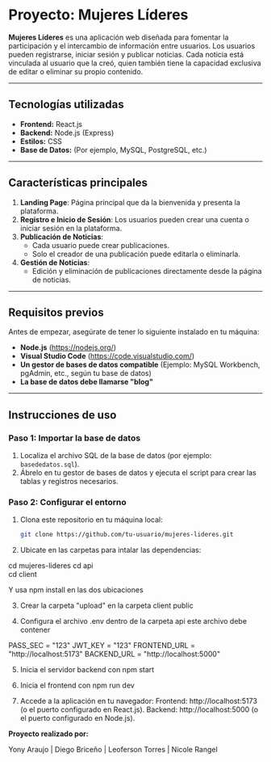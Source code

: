 # Proyecto: Mujeres Líderes  

**Mujeres Líderes** es una aplicación web diseñada para fomentar la participación y el intercambio de información entre usuarios. Los usuarios pueden registrarse, iniciar sesión y publicar noticias. Cada noticia está vinculada al usuario que la creó, quien también tiene la capacidad exclusiva de editar o eliminar su propio contenido.

---

## **Tecnologías utilizadas**  

- **Frontend:** React.js  
- **Backend:** Node.js (Express)  
- **Estilos:** CSS  
- **Base de Datos:** (Por ejemplo, MySQL, PostgreSQL, etc.)  

---

## **Características principales**  

1. **Landing Page**: Página principal que da la bienvenida y presenta la plataforma.  
2. **Registro e Inicio de Sesión**: Los usuarios pueden crear una cuenta o iniciar sesión en la plataforma.  
3. **Publicación de Noticias**:  
   - Cada usuario puede crear publicaciones.  
   - Solo el creador de una publicación puede editarla o eliminarla.  
4. **Gestión de Noticias**:  
   - Edición y eliminación de publicaciones directamente desde la página de noticias.  

---

## **Requisitos previos**  

Antes de empezar, asegúrate de tener lo siguiente instalado en tu máquina:  

- **Node.js** (https://nodejs.org/)  
- **Visual Studio Code** (https://code.visualstudio.com/)  
- **Un gestor de bases de datos compatible** (Ejemplo: MySQL Workbench, pgAdmin, etc., según tu base de datos)
- **La base de datos debe llamarse "blog"**  

---

## **Instrucciones de uso**  

### **Paso 1: Importar la base de datos**  

1. Localiza el archivo SQL de la base de datos (por ejemplo: `basededatos.sql`).  
2. Ábrelo en tu gestor de bases de datos y ejecuta el script para crear las tablas y registros necesarios.  

### **Paso 2: Configurar el entorno**  

1. Clona este repositorio en tu máquina local:  
   ```bash  
   git clone https://github.com/tu-usuario/mujeres-lideres.git  

2. Ubicate en las carpetas para intalar las dependencias:

cd mujeres-lideres
cd api  
cd client

Y usa npm install en las dos ubicaciones

3. Crear la carpeta "upload" en la carpeta client public

4. Configura el archivo .env dentro de la carpeta api este archivo debe contener

PASS_SEC = "123"
JWT_KEY = "123"
FRONTEND_URL = "http://localhost:5173"
BACKEND_URL = "http://localhost:5000"

5. Inicia el servidor backend con npm start
6. Inicia el frontend con npm run dev

7. Accede a la aplicación en tu navegador:
Frontend: http://localhost:5173 (o el puerto configurado en React.js).
Backend: http://localhost:5000 (o el puerto configurado en Node.js).

**Proyecto realizado por:**

Yony Araujo |
Diego Briceño |
Leoferson Torres |
Nicole Rangel
